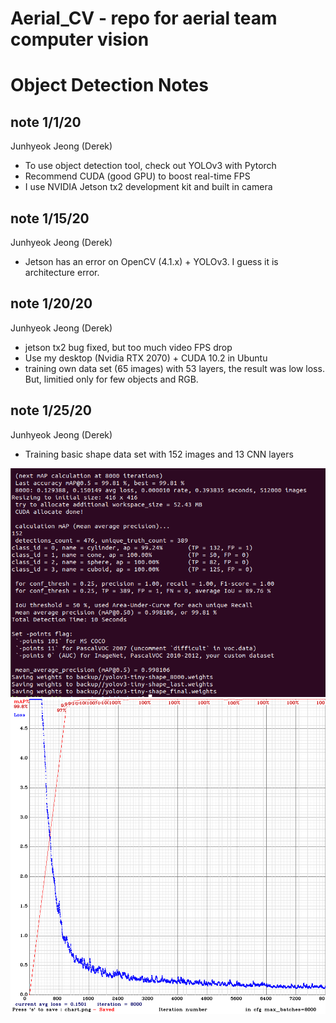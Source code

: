 # Aerial_CV - repo for aerial team computer vision


# Object Detection Notes
## note 1/1/20
Junhyeok Jeong (Derek)
- To use object detection tool, check out YOLOv3 with Pytorch
- Recommend CUDA (good GPU) to boost real-time FPS
- I use NVIDIA Jetson tx2 development kit and built in camera

## note 1/15/20
Junhyeok Jeong (Derek)
- Jetson has an error on OpenCV (4.1.x) + YOLOv3. I guess it is architecture error.

## note 1/20/20
Junhyeok Jeong (Derek)
- jetson tx2 bug fixed, but too much video FPS drop
- Use my desktop (Nvidia RTX 2070) + CUDA 10.2 in Ubuntu
- training own data set (65 images) with 53 layers, the result was low loss. But, limitied only for few objects and RGB.

## note 1/25/20
Junhyeok Jeong (Derek)
- Training basic shape data set with 152 images and 13 CNN layers


![training result](https://github.com/wnsgur4322/aerial_cv-1/blob/master/152%20shape-images%20training%20result.png)
![training chart](https://github.com/wnsgur4322/aerial_cv-1/blob/master/chart_yolov3-tiny-shape.png)
